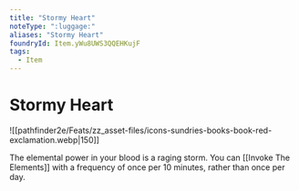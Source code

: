 ```yaml
---
title: "Stormy Heart"
noteType: ":luggage:"
aliases: "Stormy Heart"
foundryId: Item.yWu8UWS3QQEHKujF
tags:
  - Item
---
```


# Stormy Heart
![[pathfinder2e/Feats/zz_asset-files/icons-sundries-books-book-red-exclamation.webp|150]]

The elemental power in your blood is a raging storm. You can [[Invoke The Elements]] with a frequency of once per 10 minutes, rather than once per day.
